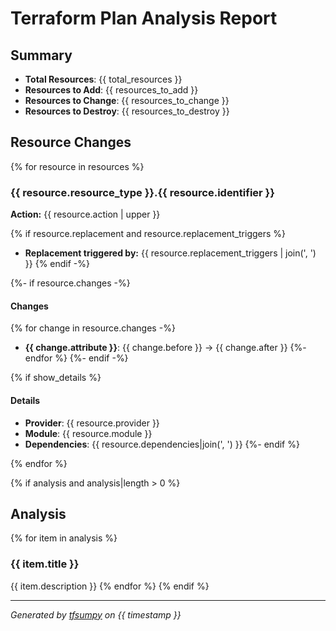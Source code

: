 # Terraform Plan Analysis Report

## Summary

- **Total Resources**: {{ total_resources }}
- **Resources to Add**: {{ resources_to_add }}
- **Resources to Change**: {{ resources_to_change }}
- **Resources to Destroy**: {{ resources_to_destroy }}

## Resource Changes

{% for resource in resources %}
### {{ resource.resource_type }}.{{ resource.identifier }}

**Action:** {{ resource.action | upper }}

{% if resource.replacement and resource.replacement_triggers %}
- **Replacement triggered by:** {{ resource.replacement_triggers | join(', ') }}
{% endif -%}

{%- if resource.changes -%}
#### Changes

{% for change in resource.changes -%}
- **{{ change.attribute }}**: {{ change.before }} → {{ change.after }}
{%- endfor %}
{%- endif -%}

{% if show_details %}
#### Details

- **Provider**: {{ resource.provider }}
- **Module**: {{ resource.module }}
- **Dependencies**: {{ resource.dependencies|join(', ') }}
{%- endif %}

{% endfor %}

{% if analysis and analysis|length > 0 %}
## Analysis

{% for item in analysis %}
### {{ item.title }}

{{ item.description }}
{% endfor %}
{% endif %}

---
*Generated by [tfsumpy](https://github.com/rafaelherik/tfsumpy) on {{ timestamp }}*
